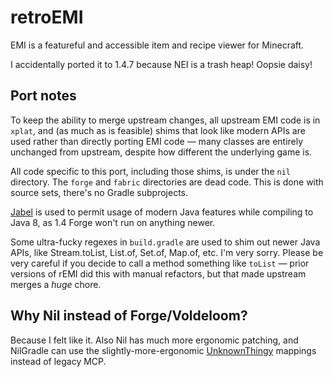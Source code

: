 # retroEMI
EMI is a featureful and accessible item and recipe viewer for Minecraft.

I accidentally ported it to 1.4.7 because NEI is a trash heap! Oopsie daisy!

## Port notes
To keep the ability to merge upstream changes, all upstream EMI code is in `xplat`, and (as much as
is feasible) shims that look like modern APIs are used rather than directly porting EMI code — many
classes are entirely unchanged from upstream, despite how different the underlying game is.

All code specific to this port, including those shims, is under the `nil` directory. The `forge` and
`fabric` directories are dead code. This is done with source sets, there's no Gradle subprojects.

[Jabel](https://github.com/bsideup/jabel) is used to permit usage of modern Java features while
compiling to Java 8, as 1.4 Forge won't run on anything newer.

Some ultra-fucky regexes in `build.gradle` are used to shim out newer Java APIs, like Stream.toList,
List.of, Set.of, Map.of, etc. I'm very sorry. Please be very careful if you decide to call a method
something like `toList` — prior versions of rEMI did this with manual refactors, but that made
upstream merges a *huge* chore.

## Why Nil instead of Forge/Voldeloom?
Because I felt like it. Also Nil has much more ergonomic patching, and NilGradle can use the
slightly-more-ergonomic [UnknownThingy](https://git.sleeping.town/Rewind/UnknownThingy) mappings
instead of legacy MCP.
